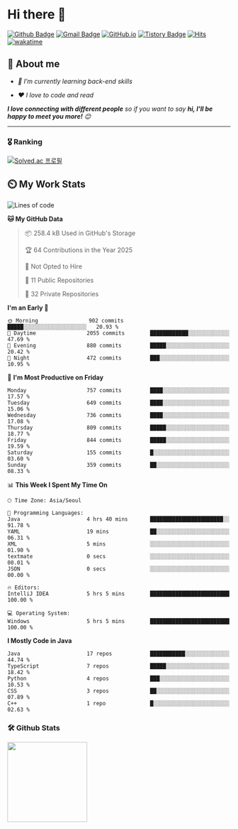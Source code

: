 # Hi there 👋
[![Github Badge](https://img.shields.io/badge/-uiw6unoh-grey?style=flat&logo=github&logoColor=white&link=https://github.com/uiw6unoh/)](https://www.github.com/uiw6unoh/) 
[![Gmail Badge](https://img.shields.io/badge/-uiw6unoh@naver.com-c14438?style=flat&logo=Gmail&logoColor=white&link=mailto:uiw6unoh@naver.com)](mailto:uiw6unoh@naver.com) 
[![GitHub.io](https://img.shields.io/badge/GitHub.io-orange?style=flat&logoColor=white)](https://uiw6unoh.github.io/)
[![Tistory Badge](https://img.shields.io/badge/Tech%20Blog-yellow?style=flat&logoColor=white)](https://www.uiw6unoh.com/)
[![Hits](https://hits.seeyoufarm.com/api/count/incr/badge.svg?url=https%3A%2F%2Fgithub.com%2Fuiw6unoh&count_bg=%2379C83D&title_bg=%23555555&icon=&icon_color=%23E7E7E7&title=hits&edge_flat=false)](https://hits.seeyoufarm.com)
[![wakatime](https://wakatime.com/badge/user/54252e40-b19e-45e1-9ec9-fb1c5a26c628.svg)](https://wakatime.com/@54252e40-b19e-45e1-9ec9-fb1c5a26c628)
<!-- [![Portfolio Badge](https://img.shields.io/badge/portfolio-web-blue?style=flat&link=https://github.com/uiw6unoh/)](https://github.com/uiw6unoh/)  -->

## 💬 About me
<em>
 
- 🌱 I’m currently learning back-end skills
 
- ❤️ I love to code and read
</em>

<em><b>I love connecting with different people</b> so if you want to say <b>hi, I'll be happy to meet you more!</b> 😊</em>

---
### 🎖️ Ranking
[![Solved.ac 프로필](http://mazassumnida.wtf/api/v2/generate_badge?boj=uiw6unoh)](https://www.acmicpc.net/user/uiw6unoh)

## ⏲️ My Work Stats
<!--[![uiw6unoh's wakatime stats](https://github-readme-stats.vercel.app/api/wakatime?username=uiw6unoh)]-->

<!--START_SECTION:waka-->
![Lines of code](https://img.shields.io/badge/From%20Hello%20World%20I%27ve%20Written-3.7%20million%20lines%20of%20code-blue)

**🐱 My GitHub Data** 

> 📦 258.4 kB Used in GitHub's Storage 
 > 
> 🏆 64 Contributions in the Year 2025
 > 
> 🚫 Not Opted to Hire
 > 
> 📜 11 Public Repositories 
 > 
> 🔑 32 Private Repositories 
 > 
**I'm an Early 🐤** 

```text
🌞 Morning                902 commits         █████░░░░░░░░░░░░░░░░░░░░   20.93 % 
🌆 Daytime                2055 commits        ████████████░░░░░░░░░░░░░   47.69 % 
🌃 Evening                880 commits         █████░░░░░░░░░░░░░░░░░░░░   20.42 % 
🌙 Night                  472 commits         ███░░░░░░░░░░░░░░░░░░░░░░   10.95 % 
```
📅 **I'm Most Productive on Friday** 

```text
Monday                   757 commits         ████░░░░░░░░░░░░░░░░░░░░░   17.57 % 
Tuesday                  649 commits         ████░░░░░░░░░░░░░░░░░░░░░   15.06 % 
Wednesday                736 commits         ████░░░░░░░░░░░░░░░░░░░░░   17.08 % 
Thursday                 809 commits         █████░░░░░░░░░░░░░░░░░░░░   18.77 % 
Friday                   844 commits         █████░░░░░░░░░░░░░░░░░░░░   19.59 % 
Saturday                 155 commits         █░░░░░░░░░░░░░░░░░░░░░░░░   03.60 % 
Sunday                   359 commits         ██░░░░░░░░░░░░░░░░░░░░░░░   08.33 % 
```


📊 **This Week I Spent My Time On** 

```text
🕑︎ Time Zone: Asia/Seoul

💬 Programming Languages: 
Java                     4 hrs 40 mins       ███████████████████████░░   91.78 % 
YAML                     19 mins             ██░░░░░░░░░░░░░░░░░░░░░░░   06.31 % 
XML                      5 mins              ░░░░░░░░░░░░░░░░░░░░░░░░░   01.90 % 
textmate                 0 secs              ░░░░░░░░░░░░░░░░░░░░░░░░░   00.01 % 
JSON                     0 secs              ░░░░░░░░░░░░░░░░░░░░░░░░░   00.00 % 

🔥 Editors: 
IntelliJ IDEA            5 hrs 5 mins        █████████████████████████   100.00 % 

💻 Operating System: 
Windows                  5 hrs 5 mins        █████████████████████████   100.00 % 
```

**I Mostly Code in Java** 

```text
Java                     17 repos            ███████████░░░░░░░░░░░░░░   44.74 % 
TypeScript               7 repos             █████░░░░░░░░░░░░░░░░░░░░   18.42 % 
Python                   4 repos             ███░░░░░░░░░░░░░░░░░░░░░░   10.53 % 
CSS                      3 repos             ██░░░░░░░░░░░░░░░░░░░░░░░   07.89 % 
C++                      1 repo              █░░░░░░░░░░░░░░░░░░░░░░░░   02.63 % 
```




<!--END_SECTION:waka-->

### 🛠️ Github Stats <br/>
<p>
  <img height="180em" src="https://github-readme-stats-git-masterrstaa-rickstaa.vercel.app/api?username=uiw6unoh&show_icons=true&include_all_commits=true">
 <!--
  <img height="180em" src="https://github-readme-stats-git-masterrstaa-rickstaa.vercel.app/api/top-langs/?username=uiw6unoh&layout=compact">
 -->
</p>

